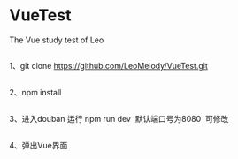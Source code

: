 # VueTest
The Vue study test of Leo
```
```
1、git clone https://github.com/LeoMelody/VueTest.git
```
```
2、npm install
```
```
3、进入douban 运行 npm run dev  默认端口号为8080  可修改
```
```
4、弹出Vue界面
